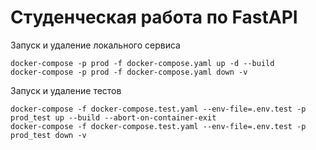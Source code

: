 # Студенческая работа по FastAPI

Запуск и удаление локального сервиса
```
docker-compose -p prod -f docker-compose.yaml up -d --build
docker-compose -p prod -f docker-compose.yaml down -v
```

Запуск и удаление тестов
```
docker-compose -f docker-compose.test.yaml --env-file=.env.test -p prod_test up --build --abort-on-container-exit
docker-compose -f docker-compose.test.yaml --env-file=.env.test -p prod_test down -v
```